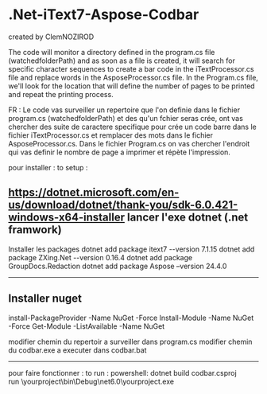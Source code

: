 # .Net-iText7-Aspose-Codbar
created by ClemNOZIROD

The code will monitor a directory defined in the program.cs file (watchedfolderPath) and as soon as a file is created, it will search for specific character sequences to create a bar code in the iTextProcessor.cs file and replace words in the AsposeProcessor.cs file.
In the Program.cs file, we'll look for the location that will define the number of pages to be printed and repeat the printing process.

FR : 
Le code vas surveiller un repertoire que l'on definie dans le fichier program.cs (watchedfolderPath) et des qu'un fchier seras crée, ont vas chercher des suite de caractere specifique pour crée un code barre dans le fichier iTextProcessor.cs et remplacer des mots dans le fichier AsposeProcessor.cs.
Dans le fichier Program.cs on vas chercher l'endroit qui vas definir le nombre de page a imprimer et répète l'impression.



pour installer : 
to setup : 

https://dotnet.microsoft.com/en-us/download/dotnet/thank-you/sdk-6.0.421-windows-x64-installer
lancer l'exe dotnet (.net framwork) 
-----------------------------------------------------------------------------
Installer les packages 
dotnet add package itext7 --version 7.1.15
dotnet add package ZXing.Net --version 0.16.4
dotnet add package GroupDocs.Redaction
dotnet add package Aspose –version 24.4.0

----------------------------------------------------------------------------
Installer nuget 
----------------------------------------------------------------------------
install-PackageProvider -Name NuGet -Force
Install-Module -Name NuGet -Force
Get-Module -ListAvailable -Name NuGet

modifier chemin du repertoir a surveiller dans program.cs
modifier chemin du codbar.exe a executer dans codbar.bat

-----------------------------------------------------------------------------
pour faire fonctionner : 
to run : 
powershell:
dotnet build codbar.csproj  
run  \yourproject\bin\Debug\net6.0\yourproject.exe
